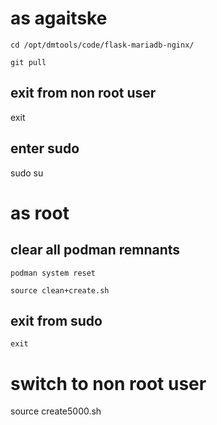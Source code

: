 # as agaitske

    cd /opt/dmtools/code/flask-mariadb-nginx/

    git pull

## exit from non root user

  exit

## enter sudo

sudo su

# as root

## clear all podman remnants

    podman system reset

    source clean+create.sh
    
## exit from sudo

    exit

# switch to non root user

  source create5000.sh
  
  

